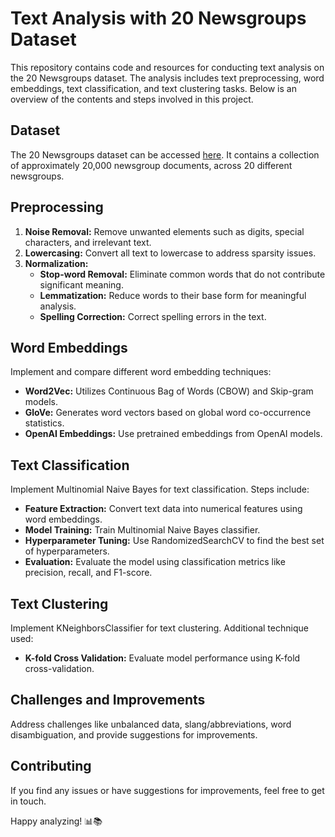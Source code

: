 # Text Analysis with 20 Newsgroups Dataset

This repository contains code and resources for conducting text analysis on the 20 Newsgroups dataset. The analysis includes text preprocessing, word embeddings, text classification, and text clustering tasks. Below is an overview of the contents and steps involved in this project.

## Dataset
The 20 Newsgroups dataset can be accessed [here](http://qwone.com/~jason/20Newsgroups/). It contains a collection of approximately 20,000 newsgroup documents, across 20 different newsgroups.

## Preprocessing
1. **Noise Removal:** Remove unwanted elements such as digits, special characters, and irrelevant text.
2. **Lowercasing:** Convert all text to lowercase to address sparsity issues.
3. **Normalization:** 
    - **Stop-word Removal:** Eliminate common words that do not contribute significant meaning.
    - **Lemmatization:** Reduce words to their base form for meaningful analysis.
    - **Spelling Correction:** Correct spelling errors in the text.

## Word Embeddings
Implement and compare different word embedding techniques:
- **Word2Vec:** Utilizes Continuous Bag of Words (CBOW) and Skip-gram models.
- **GloVe:** Generates word vectors based on global word co-occurrence statistics.
- **OpenAI Embeddings:** Use pretrained embeddings from OpenAI models.

## Text Classification
Implement Multinomial Naive Bayes for text classification. Steps include:
- **Feature Extraction:** Convert text data into numerical features using word embeddings.
- **Model Training:** Train Multinomial Naive Bayes classifier.
- **Hyperparameter Tuning:** Use RandomizedSearchCV to find the best set of hyperparameters.
- **Evaluation:** Evaluate the model using classification metrics like precision, recall, and F1-score.

## Text Clustering
Implement KNeighborsClassifier for text clustering. Additional technique used:
- **K-fold Cross Validation:** Evaluate model performance using K-fold cross-validation.

## Challenges and Improvements
Address challenges like unbalanced data, slang/abbreviations, word disambiguation, and provide suggestions for improvements.

## Contributing
If you find any issues or have suggestions for improvements, feel free to get in touch.

Happy analyzing! 📊📚
